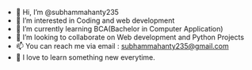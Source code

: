 - 👋 Hi, I’m @subhammahanty235
- 👀 I’m interested in Coding and web development
- 🌱 I’m currently learning BCA(Bachelor in Computer Application)
- 💞️ I’m looking to collaborate on Web development and Python Projects
- 📫 You can reach me via email : subhammahanty235@gmail.com
- 📃 I love to learn something new everytime.

<!---
subhammahanty235/subhammahanty235 is a ✨ special ✨ repository because its `README.md` (this file) appears on your GitHub profile.
You can click the Preview link to take a look at your changes.
--->
